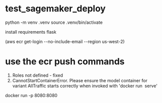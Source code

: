 # test_sagemaker_deploy

python -m venv .venv
source .venv/bin/activate

install requirements
flask

(aws ecr get-login --no-include-email --region us-west-2)

# use the ecr push commands

<!-- Issues -->

1. Roles not defined - fixed
2. CannotStartContainerError. Please ensure the model container for variant AllTraffic starts correctly when invoked with 'docker run <image> serve'

docker run -p 8080:8080 <image-name>
